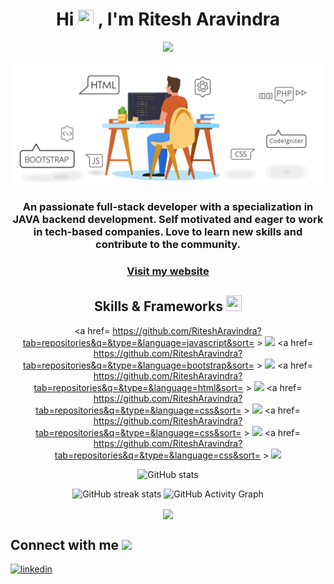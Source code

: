 

<!--
**RiteshAravindra/RiteshAravindra** is a ✨ _special_ ✨ repository because its `README.md` (this file) appears on your GitHub profile.

Here are some ideas to get you started:

- 🔭 I’m currently working on ...
- 🌱 I’m currently learning ...
- 👯 I’m looking to collaborate on ...
- 🤔 I’m looking for help with ...
- 💬 Ask me about ...
- 📫 How to reach me: ...
- 😄 Pronouns: ...
- ⚡ Fun fact: ...
-->


  
<h1 align="center">Hi <img src = "https://raw.githubusercontent.com/MartinHeinz/MartinHeinz/master/wave.gif" height =25px width = 25px> , I'm Ritesh Aravindra</h1>
<p align='center'> </h1>
<p align="center">
<a align="center" href="https://github.com/DenverCoder1/readme-typing-svg"><img src="https://readme-typing-svg.herokuapp.com?&font=IBM+Plex+Sans&color=d25f2c&size=25&lines=Welcome+to+my+GitHub+Profile!;I'm+a+Full-Stack+web+developer." /></a>
</p>

<img src="/images/web_development.gif" />
<div align="center" size='20px'>
 <h3>
 An passionate full-stack developer with a specialization in JAVA backend development. Self motivated and eager to work in tech-based companies. Love to learn new skills and contribute to the community.
 </h3>
</div>

<h3 align="center" text-decoration="none"><a href="https://meek-sherbet-b3572a.netlify.app" target="_blank" rel="noopener noreferrer" >
    Visit my website
</a></h3>

<!-- - 🎯 Full Stack Web Developer -->



<div align="center">
<h2 > Skills & Frameworks <img src = "https://media2.giphy.com/media/QssGEmpkyEOhBCb7e1/giphy.gif?cid=ecf05e47a0n3gi1bfqntqmob8g9aid1oyj2wr3ds3mg700bl&rid=giphy.gif" height =25px width = 25px> </h2>

<a href= https://github.com/RiteshAravindra?tab=repositories&q=&type=&language=javascript&sort= > <img width ='32px' src ='https://raw.githubusercontent.com/rahulbanerjee26/githubAboutMeGenerator/main/icons/javascript.svg'> </a>
<a href= https://github.com/RiteshAravindra?tab=repositories&q=&type=&language=bootstrap&sort= > <img width ='32px' src ='https://raw.githubusercontent.com/rahulbanerjee26/githubAboutMeGenerator/main/icons/bootstrap.svg'> </a>
<a href= https://github.com/RiteshAravindra?tab=repositories&q=&type=&language=html&sort= > <img width ='32px' src ='https://raw.githubusercontent.com/rahulbanerjee26/githubAboutMeGenerator/main/icons/html.svg'> </a>
<a href= https://github.com/RiteshAravindra?tab=repositories&q=&type=&language=css&sort= > <img width ='32px' src ='https://raw.githubusercontent.com/rahulbanerjee26/githubAboutMeGenerator/main/icons/css.svg'> </a>
<a href= https://github.com/RiteshAravindra?tab=repositories&q=&type=&language=css&sort= > <img height="32px" src ='https://raw.githubusercontent.com/rahulbanerjee26/githubAboutMeGenerator/main/icons/java.svg'> </a>
<a href= https://github.com/RiteshAravindra?tab=repositories&q=&type=&language=css&sort= > <img height="35px" src ='https://raw.githubusercontent.com/rahulbanerjee26/githubAboutMeGenerator/main/icons/git.svg'> </a>

  
  
  
  
![GitHub stats](https://github-readme-stats.vercel.app/api?username=RiteshAravindra&show_icons=true)

![GitHub streak stats](https://github-readme-streak-stats.herokuapp.com/?user=RiteshAravindra)
 ![GitHub Activity Graph](https://activity-graph.herokuapp.com/graph?username=RiteshAravindra)

<img align="center" src="https://github-readme-stats.vercel.app/api/top-langs/?username=RiteshAravindra&layout=compact&theme=vue&hide_border=true" />


 </div>


<h2> Connect with me  <img src='https://raw.githubusercontent.com/ShahriarShafin/ShahriarShafin/main/Assets/handshake.gif' width="80px"> </h2>


<a href="https://www.linkedin.com/in/ritesh-aravindra-378273229/"><img  height="50px" width="50px" src="https://img.icons8.com/color/96/000000/linkedin.png" alt="linkedin"/></a>
<!-- <a href="https://codesandbox.io/u/"><img height="50px" width="50px" src="https://cdn.jsdelivr.net/npm/simple-icons@3.0.1/icons/codesandbox.svg"/></a>
<a href="https://medium.com/"><img  height="50px" width="50px" src="https://play-lh.googleusercontent.com/hB9t3Z-mi284_49HA3nAuhO-W5Cyhje7r2P9McdgORoVCd-0SV54c12NMQWLHnqALw" alt="medium"/></a>
 -->

